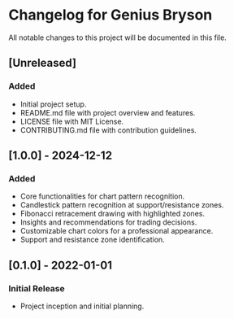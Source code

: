 # Changelog for Genius Bryson

All notable changes to this project will be documented in this file.

## [Unreleased]
### Added
- Initial project setup.
- README.md file with project overview and features.
- LICENSE file with MIT License.
- CONTRIBUTING.md file with contribution guidelines.

## [1.0.0] - 2024-12-12
### Added
- Core functionalities for chart pattern recognition.
- Candlestick pattern recognition at support/resistance zones.
- Fibonacci retracement drawing with highlighted zones.
- Insights and recommendations for trading decisions.
- Customizable chart colors for a professional appearance.
- Support and resistance zone identification.

## [0.1.0] - 2022-01-01
### Initial Release
- Project inception and initial planning.
